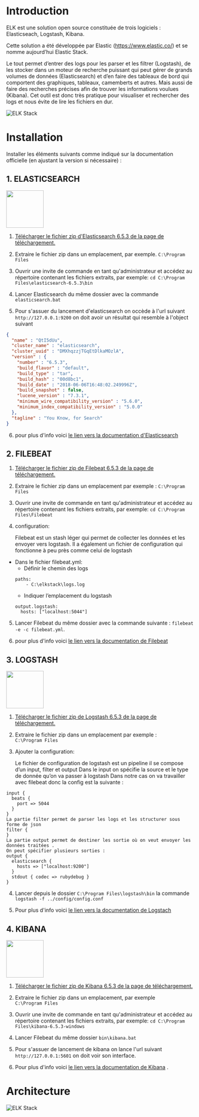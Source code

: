 
# Introduction
ELK est une solution open source constituée de trois logiciels : Elasticseach, Logstash, Kibana. 

Cette solution a été développée par Elastic (https://www.elastic.co/) et se nomme aujourd’hui Elastic Stack.

Le tout permet d’entrer des logs pour les parser et les filtrer (Logstash), de les stocker dans un moteur de recherche puissant qui peut gérer de grands volumes de données (Elasticsearch) et d’en faire des tableaux de bord qui comportent des graphiques, tableaux, camemberts et autres. Mais aussi de faire des recherches précises afin de trouver les informations voulues (Kibana). Cet outil est donc très pratique pour visualiser et rechercher des logs et nous évite de lire les fichiers en dur.

![ELK Stack](elk/elkStack.png)


# Installation
Installer les éléments suivants comme indiqué sur la documentation officielle (en ajustant la version si nécessaire) :

## 1. ELASTICSEARCH
<img src="elk/elasticsearch.png" width="100" height="100">

1. [Télécharger le fichier zip d'Elasticsearch 6.5.3 de la page de téléchargement.](https://www.elastic.co/downloads/elasticsearch)
2. Extraire le fichier zip dans un emplacement, par exemple.
``` C:\Program Files ``` 

3. Ouvrir une invite de commande en tant qu'administrateur et accédez au répertoire contenant les fichiers extraits, par exemple:
``` cd C:\Program Files\elasticsearch-6.5.3\bin ```

4. Lancer Elasticsearch du même dossier avec la commande  ``` elasticsearch.bat ```
5. Pour s'assuer du lancement d'elasticsearch on occède à l'url suivant  ``` http://127.0.0.1:9200 ``` on doit avoir un résultat qui resemble à l'object suivant
``` JSON
{
  "name" : "QtI5dUu",
  "cluster_name" : "elasticsearch",
  "cluster_uuid" : "DMXhqzzjTGqEtDlkaMOzlA",
  "version" : {
    "number" : "6.5.3",
    "build_flavor" : "default",
    "build_type" : "tar",
    "build_hash" : "00d8bc1",
    "build_date" : "2018-06-06T16:48:02.249996Z",
    "build_snapshot" : false,
    "lucene_version" : "7.3.1",
    "minimum_wire_compatibility_version" : "5.6.0",
    "minimum_index_compatibility_version" : "5.0.0"
  },
  "tagline" : "You Know, for Search"
}
```

6. pour plus d'info voici [le lien vers la  documentation  d'Elasticsearch](https://www.elastic.co/guide/en/elastic-stack-get-started/current/get-started-elastic-stack.html#install-elasticsearch)

## 2. FILEBEAT

1. [Télécharger le fichier zip de Filebeat 6.5.3 de la page de téléchargement.](https://www.elastic.co/downloads/beats/filebeat)
2. Extraire le fichier zip dans un emplacement par exemple :
``` C:\Program Files ``` 
3. Ouvrir une invite de commande en tant qu'administrateur et accédez au répertoire contenant les fichiers extraits, par exemple:
``` cd C:\Program Files\Filebeat ```

4. configuration:

    Filebeat est un stash léger qui permet de collecter les données et les envoyer vers logstash.
    Il a également un fichier de configuration qui fonctionne à peu près comme celui de logstash 
- Dans le fichier filebeat.yml:
    -	Définir   le chemin des logs
    ```
    paths:
        - C:\elkstack\logs.log
    ```
    -	Indiquer  l’emplacement du logstash
    ```
    output.logstash:
      hosts: ["localhost:5044"]
    ```
5. Lancer Filebeat du même dossier avec la commande suivante : ``` filebeat -e -c filebeat.yml ```.

6. pour plus d'info voici [le lien vers la documentation de Filebeat](https://www.elastic.co/guide/en/elastic-stack-get-started/current/get-started-elastic-stack.html#install-beats)


## 3. LOGSTASH
<img src="elk/logstash.png" width="100" height="100">

1. [Télécharger le fichier zip de Logstash 6.5.3 de la page de téléchargement.](https://www.elastic.co/downloads/logstash)
2. Extraire le fichier zip dans un emplacement par exemple :  
``` C:\Program Files ``` 

3. Ajouter la configuration:

      Le fichier de configuration de logstash est un pipeline il se compose d’un input, filter et output
      Dans le input on spécifie la source et le type de donnée qu’on va passer à logstash 
      Dans notre cas on va travailler avec filebeat donc la config est la suivante :
```
input {  
  beats {
    port => 5044
  }
}
La partie filter permet de parser les logs et les structurer sous forme de json
filter {  
}
La partie output permet de destiner les sortie où on veut envoyer les données traitées .
On peut spécifier plusieurs sorties : 
output {
  elasticsearch {
    hosts => ["localhost:9200"]
  }
  stdout { codec => rubydebug }
}
```

4. Lancer depuis le dossier ``` C:\Program Files\logstash\bin ```  la commande ``` logstash -f ../config/config.conf ```

5. Pour plus d'info voici  [le lien vers la documentation de Logstach](https://www.elastic.co/guide/en/elastic-stack-get-started/current/get-started-elastic-stack.html#install-logstash)

## 4. KIBANA
<img src="elk/kibana.png" width="100" height="100">

1. [Télécharger le fichier zip de Kibana 6.5.3 de la page de téléchargement.](https://www.elastic.co/downloads/kibana)
2. Extraire le fichier zip dans un emplacement, par exemple  
``` C:\Program Files ``` 
3. Ouvrir une invite de commande en tant qu'administrateur et accédez au répertoire contenant les fichiers extraits, par exemple:
``` cd C:\Program Files\kibana-6.5.3-windows ```
4. Lancer Filebeat du même dossier ``` bin\kibana.bat ```
5. Pour s'assuer de lancement de kibana on lance l'url suivant  ``` http://127.0.0.1:5601 ``` on doit voir son interface.

6. Pour plus d'info voici [le lien vers la documentation de Kibana](https://www.elastic.co/guide/en/elastic-stack-get-started/current/get-started-elastic-stack.html#install-kibana) .
 
# Architecture 
![ELK Stack](elk/archi.png)
